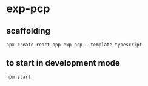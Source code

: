 # exp-pcp

## scaffolding

```shell
npx create-react-app exp-pcp --template typescript
```

## to start in development mode

```shell
npm start
```
